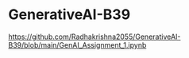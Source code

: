 # GenerativeAI-B39
https://github.com/Radhakrishna2055/GenerativeAI-B39/blob/main/GenAI_Assignment_1.ipynb
